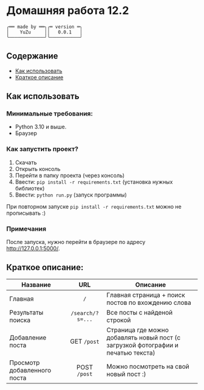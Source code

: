 # Домашняя работа 12.2
```
╭══ made by ══╮╭═ version ═╮
│    YuZu     ││   0.0.1   │
╰─────────────╯╰───────────╯
```


## Содержание
* [Как использовать](#how-to-use)
* [Краткое описание](#description)



<a id="how-to-use"></a>
## Как использовать

### Минимальные требования:
* Python 3.10 и выше.
* Браузер

### Как запустить проект?
1. Скачать
2. Открыть консоль
3. Перейти в папку проекта (через консоль)
4. Ввести: `pip install -r requirements.txt` (установка нужных библиотек)
5. Ввести: `python run.py` (запуск программы)

При повторном запуске `pip install -r requirements.txt` можно не прописывать :)

### Примечания
После запуска, нужно перейти в браузере по адресу <a href="http://127.0.0.1:5000/" target="_blank">http://127.0.0.1:5000/</a>.



<a id="description"></a>
##  Краткое описание:


| Название | URL | Описание |
|--|:--:|--|
| Главная | `/` | Главная страница + поиск постов по вхождению слова|
| Результаты поиска |`/search/?s=...`| Все посты с найденой строкой |
| Добавление поста | GET `/post` | Страница где можно добавлять новый пост (с загрузкой фотографии и печатью текста) |
| Просмотр добавленного поста | POST `/post` | Можно посмотреть на свой новый пост :) |
